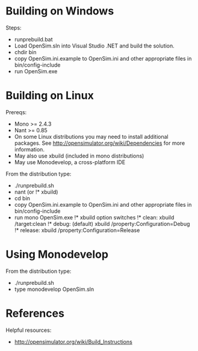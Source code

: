 # Building on Windows

Steps:
 * runprebuild.bat
 * Load OpenSim.sln into Visual Studio .NET and build the solution.
 * chdir bin 
 * copy OpenSim.ini.example to OpenSim.ini and other appropriate files in bin/config-include
 * run OpenSim.exe

# Building on Linux

Prereqs:
*	Mono >= 2.4.3
*	Nant >= 0.85
*	On some Linux distributions you may need to install additional packages.
	See http://opensimulator.org/wiki/Dependencies for more information.
*	May also use xbuild (included in mono distributions)
*	May use Monodevelop, a cross-platform IDE

From the distribution type:
 * ./runprebuild.sh
 * nant (or !* xbuild)
 * cd bin 
 * copy OpenSim.ini.example to OpenSim.ini and other appropriate files in bin/config-include
 * run mono OpenSim.exe
 !* xbuild option switches
 !*          clean:  xbuild /target:clean
 !*          debug: (default) xbuild /property:Configuration=Debug
 !*          release: xbuild /property:Configuration=Release

# Using Monodevelop

From the distribution type:
 * ./runprebuild.sh
 * type monodevelop OpenSim.sln

# References
 
Helpful resources:
* http://opensimulator.org/wiki/Build_Instructions
